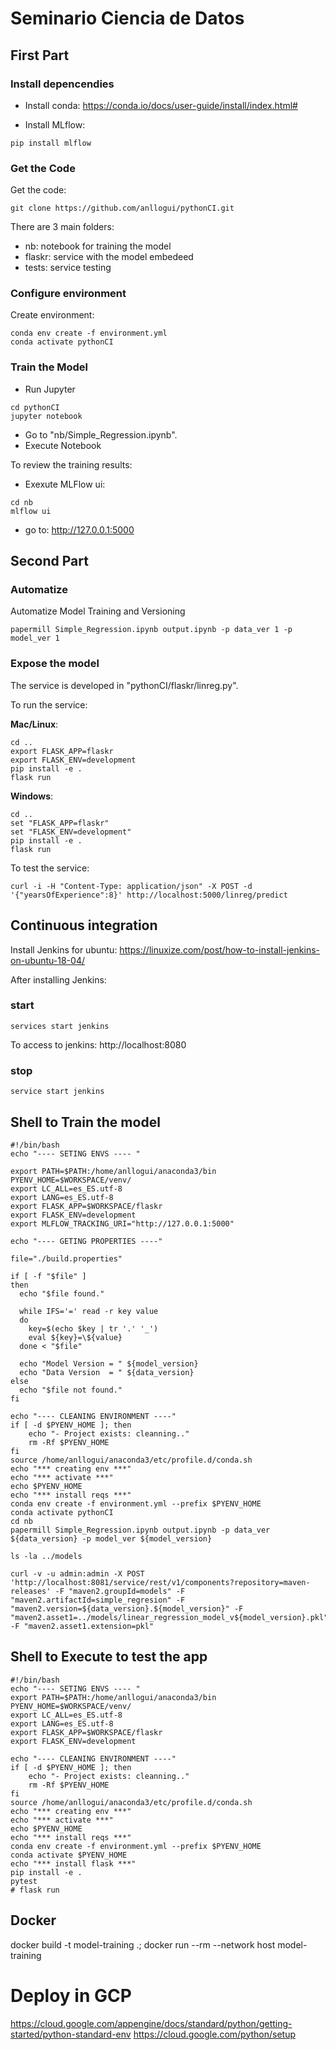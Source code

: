 # Seminario Ciencia de Datos

## First Part

### Install depencendies

- Install conda: https://conda.io/docs/user-guide/install/index.html#

- Install MLflow:

```
pip install mlflow
```

### Get the Code
 
Get the code:
```
git clone https://github.com/anllogui/pythonCI.git
```
There are 3 main folders:
- nb: notebook for training the model
- flaskr: service with the model embedeed
- tests: service testing

### Configure environment

Create environment:
```
conda env create -f environment.yml
conda activate pythonCI
```

### Train the Model
- Run Jupyter
```
cd pythonCI
jupyter notebook
```
- Go to "nb/Simple_Regression.ipynb".
- Execute Notebook

To review the training results:
- Exexute MLFlow ui:
```
cd nb
mlflow ui
```
- go to: http://127.0.0.1:5000

## Second Part

### Automatize

Automatize Model Training and Versioning
```
papermill Simple_Regression.ipynb output.ipynb -p data_ver 1 -p model_ver 1
```

### Expose the model

The service is developed in "pythonCI/flaskr/linreg.py".

To run the service:

**Mac/Linux**:
```
cd ..
export FLASK_APP=flaskr
export FLASK_ENV=development
pip install -e .
flask run
```

**Windows**:
```
cd ..
set "FLASK_APP=flaskr"
set "FLASK_ENV=development"
pip install -e .
flask run
```

To test the service:
```
curl -i -H "Content-Type: application/json" -X POST -d '{"yearsOfExperience":8}' http://localhost:5000/linreg/predict
```

## Continuous integration
Install Jenkins for ubuntu:
https://linuxize.com/post/how-to-install-jenkins-on-ubuntu-18-04/

After installing Jenkins:
### start
```
services start jenkins
```
To access to jenkins: http://localhost:8080

### stop

```
service start jenkins
```

## Shell to Train the model
```
#!/bin/bash
echo "---- SETING ENVS ---- "

export PATH=$PATH:/home/anllogui/anaconda3/bin
PYENV_HOME=$WORKSPACE/venv/
export LC_ALL=es_ES.utf-8
export LANG=es_ES.utf-8
export FLASK_APP=$WORKSPACE/flaskr
export FLASK_ENV=development
export MLFLOW_TRACKING_URI="http://127.0.0.1:5000"

echo "---- GETING PROPERTIES ----"

file="./build.properties"

if [ -f "$file" ]
then
  echo "$file found."

  while IFS='=' read -r key value
  do
    key=$(echo $key | tr '.' '_')
    eval ${key}=\${value}
  done < "$file"

  echo "Model Version = " ${model_version}
  echo "Data Version  = " ${data_version}
else
  echo "$file not found."
fi

echo "---- CLEANING ENVIRONMENT ----"
if [ -d $PYENV_HOME ]; then
	echo "- Project exists: cleanning.."
    rm -Rf $PYENV_HOME 
fi
source /home/anllogui/anaconda3/etc/profile.d/conda.sh
echo "*** creating env ***"
echo "*** activate ***"
echo $PYENV_HOME
echo "*** install reqs ***"
conda env create -f environment.yml --prefix $PYENV_HOME
conda activate pythonCI
cd nb
papermill Simple_Regression.ipynb output.ipynb -p data_ver ${data_version} -p model_ver ${model_version}

ls -la ../models

curl -v -u admin:admin -X POST 'http://localhost:8081/service/rest/v1/components?repository=maven-releases' -F "maven2.groupId=models" -F "maven2.artifactId=simple_regresion" -F "maven2.version=${data_version}.${model_version}" -F "maven2.asset1=../models/linear_regression_model_v${model_version}.pkl" -F "maven2.asset1.extension=pkl"

```

## Shell to Execute to test the app
```
#!/bin/bash
echo "---- SETING ENVS ---- "
export PATH=$PATH:/home/anllogui/anaconda3/bin
PYENV_HOME=$WORKSPACE/venv/
export LC_ALL=es_ES.utf-8
export LANG=es_ES.utf-8
export FLASK_APP=$WORKSPACE/flaskr
export FLASK_ENV=development

echo "---- CLEANING ENVIRONMENT ----"
if [ -d $PYENV_HOME ]; then
	echo "- Project exists: cleanning.."
    rm -Rf $PYENV_HOME 
fi
source /home/anllogui/anaconda3/etc/profile.d/conda.sh
echo "*** creating env ***"
echo "*** activate ***"
echo $PYENV_HOME
echo "*** install reqs ***"
conda env create -f environment.yml --prefix $PYENV_HOME
conda activate $PYENV_HOME
echo "*** install flask ***"
pip install -e .
pytest
# flask run

```


## Docker 
docker build -t model-training .; docker run --rm --network host model-training

# Deploy in GCP
https://cloud.google.com/appengine/docs/standard/python/getting-started/python-standard-env
https://cloud.google.com/python/setup